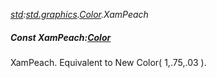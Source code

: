 _[std](../../modules/std/std-module.md):[std.graphics](../../modules/std/std-graphics.md).[Color](../../modules/std/std-graphics-color.md).XamPeach_
##### Const XamPeach:[Color](../../modules/std/std-graphics-color.md)
XamPeach. Equivalent to New Color( 1,.75,.03 ).

